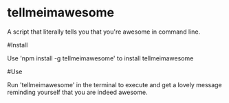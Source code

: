 # tellmeimawesome

A script that literally tells you that you're awesome in command line.

#Install

Use 'npm install -g tellmeimawesome' to install tellmeimawesome

#Use

Run 'tellmeimawesome' in the terminal to execute and get a lovely message reminding yourself that you are indeed awesome.
